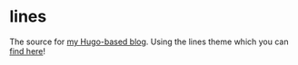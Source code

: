 # lines
The source for [my Hugo-based blog](https://barretts.club/). Using the lines theme which you can [find here](https://github.com/ronv/lines)!

